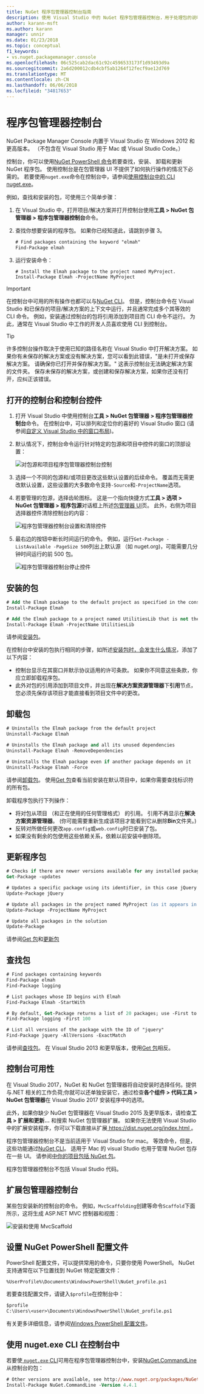 ```yaml
---
title: NuGet 程序包管理器控制台指南
description: 使用 Visual Studio 中的 NuGet 程序包管理器控制台，用于处理包的说明。
author: karann-msft
ms.author: karann
manager: unnir
ms.date: 01/23/2018
ms.topic: conceptual
f1_keywords:
- vs.nuget.packagemanager.console
ms.openlocfilehash: 06c525cab2dac61c92c4596533173f1d93493d9a
ms.sourcegitcommit: 2a6d200012cdb4cbf5ab1264f12fecf9ae12d769
ms.translationtype: MT
ms.contentlocale: zh-CN
ms.lasthandoff: 06/06/2018
ms.locfileid: "34817653"
---
```

# <a name="package-manager-console"></a>程序包管理器控制台

NuGet Package Manager Console 内置于 Visual Studio 在 Windows 2012 和更高版本。 （不包含在 Visual Studio 用于 Mac 或 Visual Studio Code。）

控制台，你可以使用[NuGet PowerShell 命令](../tools/powershell-reference.md)若要查找，安装、 卸载和更新 NuGet 程序包。 使用控制台是在包管理器 UI 不提供了如何执行操作的情况下必需的。 若要使用`nuget.exe`命令在控制台中，请参阅[使用控制台中的 CLI nuget.exe](#using-the-nugetexe-cli-in-the-console)。

例如，查找和安装的包，可使用三个简单步骤：

1. 在 Visual Studio 中，打开项目/解决方案并打开控制台使用**工具 > NuGet 包管理器 > 程序包管理器控制台**命令。

1. 查找你想要安装的程序包。 如果你已经知道此，请跳到步骤 3。

    ```ps
    # Find packages containing the keyword "elmah"
    Find-Package elmah
    ```

1. 运行安装命令：

    ```ps
    # Install the Elmah package to the project named MyProject.
    Install-Package Elmah -ProjectName MyProject
    ```

> [!Important]
> 在控制台中可用的所有操作也都可以与[NuGet CLI](../tools/nuget-exe-cli-reference.md)。 但是，控制台命令在 Visual Studio 和已保存的项目/解决方案的上下文中运行，并且通常完成多个其等效的 CLI 命令。 例如，安装通过控制台的包将引用添加到项目而 CLI 命令不运行。 为此，通常在 Visual Studio 中工作的开发人员喜欢使用 CLI 到控制台。

> [!Tip]
> 许多控制台操作取决于使用已知的路径名称在 Visual Studio 中打开解决方案。 如果你有未保存的解决方案或没有解决方案，您可以看到此错误，"是未打开或保存解决方案。 请确保你已打开并保存解决方案。" 这表示控制台无法确定解决方案的文件夹。 保存未保存的解决方案，或创建和保存解决方案，如果你还没有打开，应纠正该错误。

## <a name="opening-the-console-and-console-controls"></a>打开的控制台和控制台控件

1. 打开 Visual Studio 中使用控制台**工具 > NuGet 包管理器 > 程序包管理器控制台**命令。 在控制台中，可以排列和定位你的喜好的 Visual Studio 窗口 (请参阅[自定义 Visual Studio 中的窗口布局](/visualstudio/ide/customizing-window-layouts-in-visual-studio))。

1. 默认情况下，控制台命令运行针对特定的包源和项目中控件的窗口的顶部设置：

    ![对包源和项目程序包管理器控制台控制](media/PackageManagerConsoleControls1.png)

1. 选择一个不同的包源和/或项目更改这些默认设置的后续命令。 覆盖而无需更改默认设置，这些设置的大多数命令支持`-Source`和`-ProjectName`选项。

1. 若要管理的包源，选择齿轮图标。 这是一个指向快捷方式**工具 > 选项 > NuGet 包管理器 > 程序包源**对话框上所述[包管理器 UI](package-manager-ui.md#package-sources)页。 此外，右侧为项目选择器控件清除控制台的内容：

    ![程序包管理器控制台设置和清除控件](media/PackageManagerConsoleControls2.png)

1. 最右边的按钮中断长时间运行的命令。 例如，运行`Get-Package -ListAvailable -PageSize 500`列出上默认源 （如 nuget.org)，可能需要几分钟时间运行的前 500 包。

    ![程序包管理器控制台停止控件](media/PackageManagerConsoleControls3.png)

## <a name="installing-a-package"></a>安装的包

```ps
# Add the Elmah package to the default project as specified in the console's project selector
Install-Package Elmah

# Add the Elmah package to a project named UtilitiesLib that is not the default
Install-Package Elmah -ProjectName UtilitiesLib
```

请参阅[安装包](../tools/ps-ref-install-package.md)。

在控制台中安装的包执行相同的步骤，如所述[安装包时，会发生什么情况](../consume-packages/ways-to-install-a-package.md#what-happens-when-a-package-is-installed)，添加了以下内容：

- 控制台显示在其窗口并默示协议适用的许可条款。 如果你不同意这些条款，你应立即卸载程序包。
- 此外对包的引用添加到项目文件，并出现在**解决方案资源管理器**下**引用**节点，您必须先保存该项目才能直接看到项目文件中的更改。

## <a name="uninstalling-a-package"></a>卸载包

```ps
# Uninstalls the Elmah package from the default project
Uninstall-Package Elmah

# Uninstalls the Elmah package and all its unused dependencies
Uninstall-Package Elmah -RemoveDependencies 

# Uninstalls the Elmah package even if another package depends on it
Uninstall-Package Elmah -Force
```

请参阅[卸载包](../tools/ps-ref-uninstall-package.md)。 使用[Get 包](../tools/ps-ref-get-package.md)查看当前安装在默认项目中，如果你需要查找标识符的所有包。

卸载程序包执行下列操作：

- 将对包从项目 （和正在使用的任何管理格式） 的引用。 引用不再显示在**解决方案资源管理器**。 (你可能需要重新生成该项目才能看到它从删除**Bin**文件夹。)
- 反转对所做任何更改`app.config`或`web.config`时已安装了包。
- 如果没有剩余的包使用这些依赖关系，依赖以前安装中删除项。

## <a name="updating-a-package"></a>更新程序包

```ps
# Checks if there are newer versions available for any installed packages
Get-Package -updates

# Updates a specific package using its identifier, in this case jQuery
Update-Package jQuery

# Update all packages in the project named MyProject (as it appears in Solution Explorer)
Update-Package -ProjectName MyProject

# Update all packages in the solution
Update-Package
```

请参阅[Get 包](../tools/ps-ref-get-package.md)和[更新包](../tools/ps-ref-update-package.md)

## <a name="finding-a-package"></a>查找包

```ps
# Find packages containing keywords
Find-Package elmah
Find-Package logging

# List packages whose ID begins with Elmah
Find-Package Elmah -StartWith

# By default, Get-Package returns a list of 20 packages; use -First to show more
Find-Package logging -First 100

# List all versions of the package with the ID of "jquery"
Find-Package jquery -AllVersions -ExactMatch
```

请参阅[查找包](../tools/ps-ref-find-package.md)。 在 Visual Studio 2013 和更早版本，使用[Get 包](../tools/ps-ref-get-package.md)相反。

## <a name="availability-of-the-console"></a>控制台可用性

在 Visual Studio 2017，NuGet 和 NuGet 包管理器将自动安装时选择任何。提供与.NET 相关的工作负荷;你就可以还单独安装它，通过检查**各个组件 > 代码工具 > NuGet 包管理器**在 Visual Studio 2017 安装程序中的选项。

此外，如果你缺少 NuGet 包管理器在 Visual Studio 2015 及更早版本，请检查**工具 > 扩展和更新...** 和搜索 NuGet 包管理器扩展。 如果你无法使用 Visual Studio 中的扩展安装程序，你可以下载直接从扩展[ https://dist.nuget.org/index.html ](https://dist.nuget.org/index.html)。

程序包管理器控制台不是当前适用于 Visual Studio for mac。 等效命令，但是，这些功能通过[NuGet CLI](nuget-exe-CLI-reference.md)。 适用于 Mac 的 visual Studio 也用于管理 NuGet 包存在一些 UI。 请参阅[中你的项目包括 NuGet 包](/visualstudio/mac/nuget-walkthrough)。

程序包管理器控制台不包括 Visual Studio 代码。

## <a name="extending-the-package-manager-console"></a>扩展包管理器控制台

某些包安装新的控制台的命令。 例如，`MvcScaffolding`创建等命令`Scaffold`下面所示，这将生成 ASP.NET MVC 控制器和视图：

![安装和使用 MvcScaffold](media/PackageManagerConsoleInstall.png)

## <a name="setting-up-a-nuget-powershell-profile"></a>设置 NuGet PowerShell 配置文件

PowerShell 配置文件，可以提供常用的命令，只要你使用 PowerShell。 NuGet 支持通常在以下位置找到 NuGet 特定配置文件：

    %UserProfile%\Documents\WindowsPowerShell\NuGet_profile.ps1

若要查找配置文件，请键入`$profile`在控制台中：

```ps
$profile
C:\Users\<user>\Documents\WindowsPowerShell\NuGet_profile.ps1
```

有关更多详细信息，请参阅[Windows PowerShell 配置文件](https://technet.microsoft.com/library/bb613488.aspx)。

## <a name="using-the-nugetexe-cli-in-the-console"></a>使用 nuget.exe CLI 在控制台中

若要使[ `nuget.exe` CLI](nuget-exe-cli-reference.md)可用在程序包管理器控制台中，安装[NuGet.CommandLine](http://www.nuget.org/packages/NuGet.CommandLine/)从控制台的包：

```ps
# Other versions are available, see http://www.nuget.org/packages/NuGet.CommandLine/
Install-Package NuGet.CommandLine -Version 4.4.1
```
